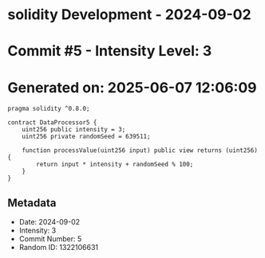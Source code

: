 ﻿# solidity Development - 2024-09-02
# Commit #5 - Intensity Level: 3
# Generated on: 2025-06-07 12:06:09
```solidity
pragma solidity ^0.8.0;

contract DataProcessor5 {
    uint256 public intensity = 3;
    uint256 private randomSeed = 639511;

    function processValue(uint256 input) public view returns (uint256) {
        return input * intensity + randomSeed % 100;
    }
}
```
## Metadata
- Date: 2024-09-02
- Intensity: 3
- Commit Number: 5
- Random ID: 1322106631

